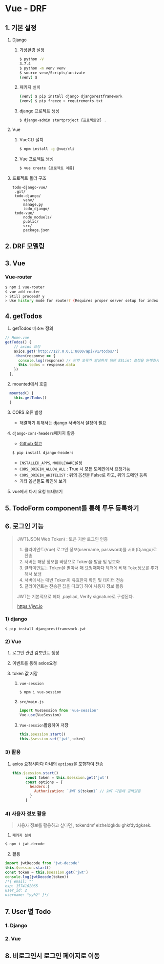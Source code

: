 # Vue - DRF

## 1. 기본 설정

1. Django

   1. 가상환경 설정

      ```bash
      $ python -V
      3.7.4
      $ python -m venv venv
      $ source venv/Scripts/activate
      (venv) $
      ```

   2. 패키지 설치

      ```bash
      (venv) $ pip install django djangorestframework
      (venv) $ pip freeze > requirements.txt
      ```

   3. django 프로젝트 생성

      ```bash
      $ django-admin startproject {프로젝트명} .
      ```

2. Vue

   1. VueCLI 설치

      ```bash
      $ npm install -g @vue/cli
      ```

   2. Vue 프로젝트 생성

      ```bash
      $ vue create {프로젝트 이름}
      ```

3. 프로젝트 폴더 구조

   ```
   todo-django-vue/
   	.git/
   	todo-django/
   		venv/
   		manage.py
   		todo_django/
   	todo-vue/
   		node_moduels/
   		public/
   		src/
   		package.json
   ```

   

## 2. DRF 모델링

## 3. Vue

### Vue-router

```bash
$ npm i vue-router
$ vue add router
> Still proceed? y
> Use history mode for router? (Requires proper server setup for index fallback in production) y
```

## 4. getTodos

1. getTodos 메소드 정의

``` javascript
// Home.vue 
getTodos() {
    // axios 요청
    axios.get('http://127.0.0.1:8000/api/v1/todos/')
    .then(response => {
      console.log(response) // 만약 오류가 발생하게 되면 ESLint 설정을 안해줬기때문에 
      this.todos = response.data
    })
  },

```

2. mounted에서 호출

```javascript
  mounted() {
    this.getTodos()
  }
```

3. CORS 오류 발생

   * 해결하기 위해서는 django 서버에서 설정이 필요

4. `django-cors-headers`패키지 활용

   * [Github 참고]( https://github.com/adamchainz/django-cors-headers )

   ```bash
   $ pip install django-headers
   ```

   * `INSTALLED_APPS`, `MODDLEWARE`설정
   * `CORS_ORIGIN_ALLOW_ALL` : True 시 모든 도메인에서 요청가능
   * `CORS_ORIGIN_WHITELIST` : 위의 옵션을 False로 하고, 위의 도메인 등록
   * 기타 옵션들도 확인해 보기

5. vue에서 다시 요청 보내보기

## 5. TodoForm component를 통해 투두 등록하기

## 6. 로그인 기능

> JWT(JSON Web Token) : 토큰 기반 로그인 인증
>
> 1. 클라이언트(Vue) 로그인 정보(username, password)를 서버(Django)로 전송
> 2. 서버는 해당 정보를 바탕으로  Token을 발금 및 암호화
> 3. 클라이언트는 Token을 받아서 매 요청때마다 헤더에 비해 Toke정보를 추가해서 보냄
> 4. 서버에서는 매번 Token이 유효한지 확인 및 데이터 전송
> 5. 클라이언트는 전송괸 값을 디코딩 하여 사용자 정보 활용
>
> JWT는 기본적으로 헤더 ,payliad, Verify signature로 구성된다.
>
> https://jwt.io

### 1) django

```bash
$ pip install djangorestframework-jwt
```

### 2) Vue

1. 로그인 관련 컴포넌트 생성

2. 이벤트를 통해 axios요청

3. token 값 저장

   1. `vue-session`

      ```bash
      $ npm i vue-session
      ```

   2. `src/main.js`

      ```js
      import VueSession from 'vue-session'
      Vue.use(VueSession)
      ```

   3. `Vue-session`활용하여 저장 

      ```js
      this.$session.start()
      this.$session.set('jwt',token)
      ```

      

### 3) 활용

1. axios 요청시마다 아내의 `options`을 포함하여 전송

   ```js
   this.$session.start()
         const token = this.$session.get('jwt')
         const options = {
           headers:{
             Authorization: `JWT ${token}` // JWT 다음에 공백있음
           }
         }
   ```

   

### 4) 사용자 정보 활용

> 사용자 정보를 활용하고 싶다면 , tokendmf elzheldgkdu ghkfdydgksek.

1. `패키지 설치`

```bash
$ npm i jwt-decode
```

2. 활용

```js
import jwtDecode from 'jwt-decode'
this.$session.start()
const token = this.$session.get('jwt')
console.log(jwtDecode(token))
/*{ email: ""
exp: 1574162065
user_id: 2
username: "yyh2" }*/
```

## 7. User 별 Todo

### 1. Django

### 2. Vue

## 8. 비로그인시 로그인 페이지로 이동



